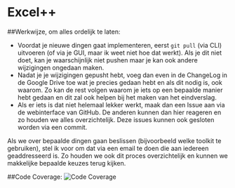 # Excel++

##Werkwijze, om alles ordelijk te laten:
* Voordat je nieuwe dingen gaat implementeren, eerst `git pull` (via CLI) uitvoeren (of via je GUI, maar ik weet niet hoe dat werkt). Als je dit niet doet, kan je waarschijnlijk niet pushen maar je kan ook andere wijzigingen ongedaan maken.
* Nadat je je wijzigingen gepusht hebt, voeg dan even in de ChangeLog in de Google Drive toe wat je precies gedaan hebt en als dit nodig is, ook waarom. Zo kan de rest volgen waarom je iets op een bepaalde manier hebt gedaan en dit zal ook helpen bij het maken van het eindverslag.
* Als er iets is dat niet helemaal lekker werkt, maak dan een Issue aan via de webinterface van GitHub. De anderen kunnen dan hier reageren en zo houden we alles overzichtelijk. Deze issues kunnen ook gesloten worden via een commit.

Als we over bepaalde dingen gaan beslissen (bijvoorbeeld welke toolkit te gebruiken), stel ik voor om dat via een email te doen die aan iedereen geaddresseerd is. Zo houden we ook dit proces
overzichtelijk en kunnen we makkelijke bepaalde keuzes terug kijken.

##Code Coverage:
![Code Coverage](https://raw2.github.com/Unia/oop/master/code%20coverage.png?token=5970912__eyJzY29wZSI6IlJhd0Jsb2I6VW5pYS9vb3AvbWFzdGVyL2NvZGUgY292ZXJhZ2UucG5nIiwiZXhwaXJlcyI6MTM5MDY4NDYwNn0%3D--74d5078a8eb53fd73ccdbf2395c7ad521f91bf08)

